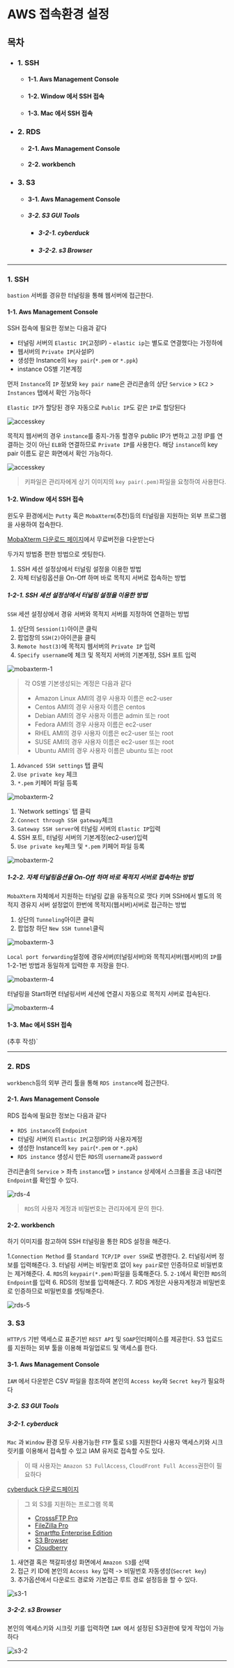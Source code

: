 # AWS 접속환경 설정

## 목차
- ### 1. SSH
	- #### 1-1. Aws Management Console
	- #### 1-2. Window 에서 SSH 접속
	- #### 1-3. Mac 에서 SSH 접속
- ### 2. RDS
	- #### 2-1. Aws Management Console
	- #### 2-2. workbench
- ### 3. S3
	- #### 3-1. Aws Management Console
	- ##### 3-2. S3 GUI Tools
		- ##### 3-2-1. cyberduck
		- ##### 3-2-2. s3 Browser
---

### 1. SSH
`bastion` 서버를 경유한 터널링을 통해 웹서버에 접근한다.

#### 1-1. Aws Management Console

SSH 접속에 필요한 정보는 다음과 같다

- 터널링 서버의 `Elastic IP`(고정IP) - `elastic ip`는 별도로 연결했다는 가정하에
- 웹서버의 `Private IP`(사설IP)
- 생성한 Instance의 `key pair`(`*.pem` or `*.ppk`)
- instance OS별 기본계정

먼저 `Instance`의 `IP` 정보와 `key pair name`은
관리콘솔의 상단 `Service` > `EC2` > `Instances` 탭에서 확인 가능하다

`Elastic IP`가 할당된 경우 자동으로 `Public IP`도 같은 `IP`로 할당된다


![accesskey][1]



목적지 웹서버의 경우 `instance`를 중지-가동 할경우 public IP가 변하고 고정 IP를 연결하는 것이 아닌
`ELB`와 연결하므로 `Private IP`를 사용한다.
해당 `instance`의 key pair 이름도 같은 화면에서 확인 가능하다.


![accesskey][2]



> 키파일은 관리자에게 상기 이미지의 `key pair(.pem)`파일을 요청하여 사용한다.


#### 1-2. Window 에서 SSH 접속

윈도우 환경에서는 `Putty` 혹은 `MobaXterm`(추천)등의 터널링을 지원하는 외부 프로그램을 사용하여 접속한다.

[MobaXterm 다운로드 페이지](https://mobaxterm.mobatek.net/download.html)에서 무료버전을 다운받는다

두가지 방법중 편한 방법으로 셋팅한다.

1. SSH 세션 설정상에서 터널링 설정을 이용한 방법
2. 자체 터널링옵션을 On-Off 하며 바로 목적지 서버로 접속하는 방법

##### 1-2-1. SSH 세션 설정상에서 터널링 설정을 이용한 방법

`SSH` 세션 설정상에서 경유 서버와 목적지 서버를 지정하여 연결하는 방법

1. 상단의 `Session(1)`아이콘 클릭
2. 팝업창의 `SSH(2)`아이콘을 클릭
3. `Remote host(3)`에 목적지 웹서버의 `Private IP` 입력
4. `Specify username`에 체크 및 목적지 서버의 기본계정, SSH 포트 입력


![mobaxterm-1][3]


> 각 OS별 기본생성되는 계정은 다음과 같다
> - Amazon Linux AMI의 경우 사용자 이름은 ec2-user
> - Centos AMI의 경우 사용자 이름은 centos
> - Debian AMI의 경우 사용자 이름은 admin 또는 root
> - Fedora AMI의 경우 사용자 이름은 ec2-user
> - RHEL AMI의 경우 사용자 이름은 ec2-user 또는 root
> - SUSE AMI의 경우 사용자 이름은 ec2-user 또는 root
> - Ubuntu AMI의 경우 사용자 이름은 ubuntu 또는 root

1. `Advanced SSH settings` 탭 클릭
2. `Use private key` 체크
3. `*.pem` 키페어 파일 등록


![mobaxterm-2][4]


1. 'Network settings` 탭 클릭
2. `Connect through SSH gateway`체크
3. `Gateway SSH server`에 터널링 서버의 `Elastic IP`입력
4. SSH 포트, 터널링 서버의 기본계정(ec2-user)입력
5. `Use private key`체크 및 `*.pem` 키페어 파일 등록


![mobaxterm-2][5]


##### 1-2-2. 자체 터널링옵션을 On-Off 하며 바로 목적지 서버로 접속하는 방법

`MobaXterm` 자체에서 지원하는 터널링 값을 유동적으로 껏다 키며 SSH에서 별도의 목적지 경유지 서버 설정없이
한번에 목적지(웹서버)서버로 접근하는 방법

1. 상단의 `Tunneling`아이콘 클릭
2. 팝업창 하단 `New SSH tunnel`클릭


![mobaxterm-3][6]


`Local port forwarding`설정에 경유서버(터널링서버)와 목적지서버(웹서버)의 `IP`를 1-2-1번 방법과 동일하게
입력한 후 저장을 한다.


![mobaxterm-4][7]


터널링을 Start하면 터널링서버 세션에 연결시 자동으로 목적지 서버로 접속된다.


![mobaxterm-4][8]




#### 1-3. Mac 에서 SSH 접속

(추후 작성)`


---

### 2. RDS

`workbench`등의 외부 관리 툴을 통해 `RDS instance`에 접근한다.

#### 2-1. Aws Management Console

RDS 접속에 필요한 정보는 다음과 같다

- `RDS instance`의 `Endpoint`
- 터널링 서버의 `Elastic IP`(고정IP)와 사용자계정
- 생성한 Instance의 `key pair`(`*.pem` or `*.ppk`)
- `RDS instance`  생성시 만든 `RDS`의 `username`과 `password`

관리콘솔의 `Service` > 좌측 `instance`탭 > `instance` 상세에서 스크롤을 조금 내리면
`Endpoint`를 확인할 수 있다.


![rds-4][9]


> `RDS`의 사용자 계정과 비밀번호는 관리자에게 문의 한다.


#### 2-2. workbench

하기 이미지를 참고하여 SSH 터널링을 통한 RDS 설정을 해준다.

1.`Connection Method` 를 `Standard TCP/IP over SSH`로 변경한다.
2. 터널링서버 정보를 입력해준다.
3. 터널링 서버는 비밀번호 없이 `key pair`로만 인증하므로 비밀번호는 제거해준다.
4. `RDS`의 `keypair(*.pem)`파일을 등록해준다.
5. `2-1`에서 확인한 `RDS`의 `Endpoint`를 입력
6. RDS의 정보를 입력해준다.
7. RDS 계정은 사용자계정과 비밀번호로 인증하므로 비밀번호를 셋팅해준다.


![rds-5][10]


### 3. S3
`HTTP/S` 기반 액세스로 표준기반 `REST API` 및 `SOAP`인터페이스를 제공한다.
S3 업로드를 지원하는 외부 툴을 이용해 파일업로드 및 액세스를 한다.

#### 3-1. Aws Management Console

`IAM` 에서 다운받은 CSV 파일을 참조하여 본인의 `Access key`와 `Secret key`가 필요하다

##### 3-2. S3 GUI Tools

##### 3-2-1. cyberduck

`Mac` 과 `Window` 환경 모두 사용가능한 `FTP` 툴로 `S3`를 지원한다
사용자 액세스키와 시크릿키를 이용해서 접속할 수 있고 IAM 유저로 접속할 수도 있다.
> 이 때 사용자는 `Amazon S3 FullAccess`, `CloudFront Full Access`권한이 필요하다

[cyberduck 다운로드페이지](https://cyberduck.io/)

> 그 외 S3를 지원하는 프로그램 목록
> - [CrosssFTP Pro](http://www.crossftp.com/amazon-s3-client.htm)
> - [FileZilla Pro](https://offers.filezilla-project.org/redirect.php?c=fzpro_win&s=l)
> - [Smartftp Enterprise Edition](https://www.smartftp.com/)
> - [S3 Browser](http://s3browser.com/)
> - [Cloudberry](https://www.cloudberrylab.com/explorer/amazon-s3.aspx)

1. 새연결 혹은 책갈피생성 화면에서 `Amazon S3`를 선택
2. 접근 키 ID에 본인의 `Access key` 입력 -> 비밀번호 자동생성(`Secret key`)
3. 추가옵션에서 다운로드 경로와 기본접근 루트 경로 설정등을 할 수 있다.


![s3-1][11]


##### 3-2-2. s3 Browser

본인의 액세스키와 시크릿 키를 입력하면 `IAM `에서 설정된 S3권한에 맞게 작업이 가능하다


![s3-2][12]


---

[1]: https://github.com/smc0210/aws-guide/blob/master/AMC/asset/awsConnect_1.png
[2]: https://github.com/smc0210/aws-guide/blob/master/AMC/asset/awsConnect_2.png
[3]: https://github.com/smc0210/aws-guide/blob/master/AMC/asset/awsConnect_3.png
[4]: https://github.com/smc0210/aws-guide/blob/master/AMC/asset/awsConnect_4.png
[5]: https://github.com/smc0210/aws-guide/blob/master/AMC/asset/awsConnect_5.png
[6]: https://github.com/smc0210/aws-guide/blob/master/AMC/asset/awsConnect_6.png
[7]: https://github.com/smc0210/aws-guide/blob/master/AMC/asset/awsConnect_7.png
[8]: https://github.com/smc0210/aws-guide/blob/master/AMC/asset/awsConnect_8.png
[9]: https://github.com/smc0210/aws-guide/blob/master/AMC/asset/awsConnect_9.png
[10]: https://github.com/smc0210/aws-guide/blob/master/AMC/asset/awsConnect_10.png
[11]: https://github.com/smc0210/aws-guide/blob/master/AMC/asset/awsConnect_11.png
[12]: https://github.com/smc0210/aws-guide/blob/master/AMC/asset/awsConnect_12.png